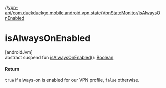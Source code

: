 //[vpn-api](../../../index.md)/[com.duckduckgo.mobile.android.vpn.state](../index.md)/[VpnStateMonitor](index.md)/[isAlwaysOnEnabled](is-always-on-enabled.md)

# isAlwaysOnEnabled

[androidJvm]\
abstract suspend fun [isAlwaysOnEnabled](is-always-on-enabled.md)(): [Boolean](https://kotlinlang.org/api/latest/jvm/stdlib/kotlin/-boolean/index.html)

#### Return

`true` if always-on is enabled for our VPN profile, `false` otherwise.
